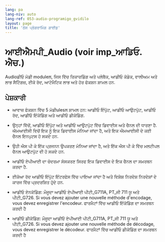 ```yaml
---
lang: pa
lang-niv: auto
lang-ref: 053-audio-programigo_gvidilo
layout: page
title: 'ਠੋਸ ਪ੍ਰੋਗਰਾਮਿੰਗ ਗਾਈਡ'
---
```


# ਆਈਐਮਪੀ_Audio (voir imp_ਆਡਿਓ. ਐਚ.)

Audioਡੀਓ ਮੋਡੀ moduleਲ, ਜਿਸ ਵਿੱਚ ਰਿਕਾਰਡਿੰਗ ਅਤੇ ਪਲੇਬੈਕ, ਆਡੀਓ ਕੋਡੇਕ, ਵਾਲੀਅਮ ਅਤੇ ਲਾਭ ਸੈਟਿੰਗਜ਼, ਈਕੋ ਰੱਦ, ਆਟੋਮੈਟਿਕ ਲਾਭ ਅਤੇ ਹੋਰ ਫੰਕਸ਼ਨ ਸ਼ਾਮਲ ਹਨ.

## ਪੇਸ਼ਕਾਰੀ
* ਆਵਾਜ਼ ਫੰਕਸ਼ਨ ਵਿੱਚ 5 ਮੋਡੀulesਲ ਸ਼ਾਮਲ ਹਨ: ਆਡੀਓ ਇੰਪੁੱਟ, ਆਡੀਓ ਆਉਟਪੁੱਟ, ਆਡੀਓ ਰੱਦ, ਆਡੀਓ ਇੰਕੋਡਿੰਗ ਅਤੇ ਆਡੀਓ ਡੀਕੋਡਿੰਗ.


 * ਉਨ੍ਹਾਂ ਵਿੱਚੋਂ, ਆਡੀਓ ਇੰਪੁੱਟ ਅਤੇ ਆਡੀਓ ਆਉਟਪੁੱਟ ਵਿੱਚ ਡਿਵਾਈਸ ਅਤੇ ਚੈਨਲ ਦੀ ਧਾਰਣਾ ਹੈ. ਐਮਆਈਸੀ ਵਿਚੋਂ ਇਕ ਨੂੰ ਇਕ ਡਿਵਾਈਸ ਮੰਨਿਆ ਜਾਂਦਾ ਹੈ, ਅਤੇ ਇਕ ਐਮਆਈਸੀ ਦੇ ਕਈ ਚੈਨਲ ਇਨਪੁਟਸ ਹੋ ਸਕਦੇ ਹਨ.


 * ਉਹੀ ਐਸ ਪੀ ਕੇ ਇੱਕ ਪ੍ਰਜਨਨ ਉਪਕਰਣ ਮੰਨਿਆ ਜਾਂਦਾ ਹੈ, ਅਤੇ ਇੱਕ ਐਸ ਪੀ ਕੇ ਵਿੱਚ ਮਲਟੀਪਲ ਚੈਨਲ ਆਉਟਪੁੱਟ ਵੀ ਹੋ ਸਕਦੇ ਹਨ.


 * ਆਡੀਓ ਏਪੀਆਈ ਦਾ ਚੰਦਰਮਾ ਸੰਸਕਰਣ ਸਿਰਫ ਇਕ ਡਿਵਾਈਸ ਦੇ ਇਕ ਚੈਨਲ ਦਾ ਸਮਰਥਨ ਕਰਦਾ ਹੈ.


 * ਈਕੋਆ ਰੱਦ ਆਡੀਓ ਇੰਪੁੱਟ ਇੰਟਰਫੇਸ ਵਿੱਚ ਪਾਇਆ ਜਾਂਦਾ ਹੈ ਅਤੇ ਵਿਸ਼ੇਸ਼ ਨਿਰਦੇਸ਼ ਨਿਰਦੇਸ਼ਾਂ ਦੇ ਕਾਰਜ ਵਿੱਚ ਪ੍ਰਦਰਸ਼ਿਤ ਹੁੰਦੇ ਹਨ.


 * ਆਡੀਓ ਏਨਕੋਡਿੰਗ: ਮੌਜੂਦਾ ਆਡੀਓ ਏਪੀਆਈ ਪੀਟੀ_G711A, PT_ਜੀ 711 ਯੂ ਅਤੇ ਪੀਟੀ_G726. Si vous devez ajouter une nouvelle méthode d'encodage, vous devez enregistrer l'encodeur.
   ਫਾਰਮੈਟਾਂ ਵਿੱਚ ਆਡੀਓ ਇੰਕੋਡਿੰਗ ਦਾ ਸਮਰਥਨ ਕਰਦੀ ਹੈ

   

 * ਆਡੀਓ ਡੀਕੋਡਿੰਗ: ਮੌਜੂਦਾ ਆਡੀਓ ਏਪੀਆਈ ਪੀਟੀ_G711A, PT_ਜੀ 711 ਯੂ ਅਤੇ ਪੀਟੀ_G726. Si vous devez ajouter une nouvelle méthode de décodage, vous devez enregistrer le décodeur.
   ਫਾਰਮੈਟਾਂ ਵਿੱਚ ਆਡੀਓ ਡੀਕੋਡਿੰਗ ਦਾ ਸਮਰਥਨ ਕਰਦੀ ਹੈ

   

